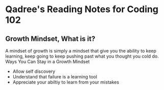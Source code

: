 # Qadree's Reading Notes for Coding 102

## Growth Mindset, What is it? 
A mindset of growth is simply a mindset that give you the ability to keep learning, keep going to keep pushing past what you thought you cold do.
Ways You Can Stay in a Growth Mindset
*  Allow self discovery
*  Understand that failure is a learning tool
*  Appreciate your abiltiy to learn from your mistakes
